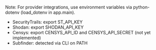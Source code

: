 Note: For provider integrations, use environment variables via python-dotenv (load_dotenv in app.main).
- SecurityTrails: export ST_API_KEY
- Shodan: export SHODAN_API_KEY
- Censys: export CENSYS_API_ID and CENSYS_API_SECRET (not yet implemented)
- Subfinder: detected via CLI on PATH
